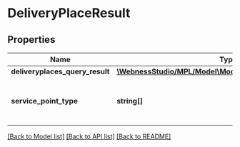 # DeliveryPlaceResult

## Properties
Name | Type | Description | Notes
------------ | ------------- | ------------- | -------------
**deliveryplaces_query_result** | [**\WebnessStudio/MPL/Model\Model\DeliveryplacesQueryResult**](DeliveryplacesQueryResult.md) |  | [optional] 
**service_point_type** | **string[]** | Szolgáltatási pont típusa.   /   Type of service point. | [optional] 

[[Back to Model list]](../../README.md#documentation-for-models) [[Back to API list]](../../README.md#documentation-for-api-endpoints) [[Back to README]](../../README.md)

